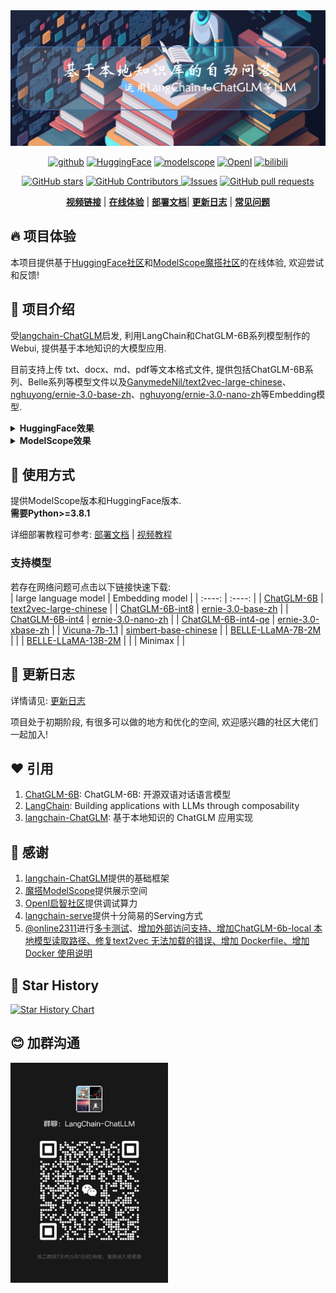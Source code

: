 <img src='./img/bg.jpg'>
 <p align="center">
  <a href="https://github.com/thomas-yanxin/LangChain-ChatGLM-Webui"><img src="https://img.shields.io/badge/GitHub-24292e" alt="github"></a>
  <a href="https://huggingface.co/spaces/thomas-yanxin/LangChain-ChatLLM"><img src="https://img.shields.io/badge/HuggingFace-yellow" alt="HuggingFace"></a>
  <a href="https://modelscope.cn/studios/AI-ModelScope/LangChain-ChatLLM/summary"><img src="https://img.shields.io/badge/ModelScope-blueviolet" alt="modelscope"></a>
  <a href="https://openi.pcl.ac.cn/Learning-Develop-Union/LangChain-ChatGLM-Webui"><img src="https://img.shields.io/badge/-OpenI-337AFF" alt="OpenI"></a>
   <a href="https://www.bilibili.com/video/BV1So4y1L7Hb/?share_source=copy_web&vd_source=8162f92b2a1a94035ca9e4e0f6e1860a"><img src="https://img.shields.io/badge/-bilibili-ff69b4" alt="bilibili"></a> 
</p> 
<p align="center">
<a href="https://github.com/thomas-yanxin/LangChain-ChatGLM-Webui/stargazers"><img alt="GitHub stars" src="https://img.shields.io/github/stars/thomas-yanxin/LangChain-ChatGLM-Webui?color=brightgreen" /></a>
<a href="https://github.com/thomas-yanxin/LangChain-ChatGLM-Webui/graphs/contributors">
<img alt="GitHub Contributors" src="https://img.shields.io/github/contributors/thomas-yanxin/LangChain-ChatGLM-Webui" />
</a>
<a href="https://github.com/thomas-yanxin/LangChain-ChatGLM-Webui/issues"><img alt="Issues" src="https://img.shields.io/github/issues/thomas-yanxin/LangChain-ChatGLM-Webui?color=0088ff" /></a>
<a href="https://github.com/thomas-yanxin/LangChain-ChatGLM-Webui/pulls"><img alt="GitHub pull requests" src="https://img.shields.io/github/issues-pr/thomas-yanxin/LangChain-ChatGLM-Webui?color=orange" /></a>
</p>
<p align="center">  
   <a href="https://www.bilibili.com/video/BV1So4y1L7Hb/?share_source=copy_web&vd_source=8162f92b2a1a94035ca9e4e0f6e1860a"><strong>视频链接</strong></a> | <a href="https://huggingface.co/spaces/thomas-yanxin/LangChain-ChatLLM"><strong>在线体验</strong></a> | <a href="https://github.com/thomas-yanxin/LangChain-ChatGLM-Webui/blob/master/docs/deploy.md"><strong>部署文档</strong></a>| <a href="https://github.com/thomas-yanxin/LangChain-ChatGLM-Webui/blob/master/docs/update_history.md"><strong>更新日志</strong></a> | <a href="https://github.com/thomas-yanxin/LangChain-ChatGLM-Webui/blob/master/docs/qa.md"><strong>常见问题</strong></a> 

</p>

## 🔥 项目体验

本项目提供基于[HuggingFace社区](https://huggingface.co/spaces/thomas-yanxin/LangChain-ChatLLM)和[ModelScope魔搭社区](https://modelscope.cn/studios/AI-ModelScope/LangChain-ChatLLM/summary)的在线体验, 欢迎尝试和反馈!  

## 👏 项目介绍

受[langchain-ChatGLM](https://github.com/imClumsyPanda/langchain-ChatGLM)启发, 利用LangChain和ChatGLM-6B系列模型制作的Webui, 提供基于本地知识的大模型应用.

目前支持上传 txt、docx、md、pdf等文本格式文件, 提供包括ChatGLM-6B系列、Belle系列等模型文件以及[GanymedeNil/text2vec-large-chinese](https://huggingface.co/GanymedeNil/text2vec-large-chinese)、[nghuyong/ernie-3.0-base-zh](https://huggingface.co/nghuyong/ernie-3.0-base-zh)、[nghuyong/ernie-3.0-nano-zh](https://huggingface.co/nghuyong/ernie-3.0-nano-zh)等Embedding模型.

<details><summary><b>HuggingFace效果</b></summary>

![](./img/demo_hf.jpg)

</details>
<details><summary><b>ModelScope效果</b></summary>

![](./img/demo_ms.jpg)

</details>

## 🚀 使用方式

提供ModelScope版本和HuggingFace版本.  
**需要Python>=3.8.1**  

详细部署教程可参考: [部署文档](./docs/deploy.md) | [视频教程](https://www.bilibili.com/video/BV1No4y1b7eu/)

### 支持模型

若存在网络问题可点击以下链接快速下载:   
| large language model | Embedding model |
| :----: | :----: |
| [ChatGLM-6B](https://s3.openi.org.cn/opendata/attachment/b/3/b33c55bb-8e7c-4e9d-90e5-c310dcc776d9?X-Amz-Algorithm=AWS4-HMAC-SHA256&X-Amz-Credential=1fa9e58b6899afd26dd3%2F20230424%2Fus-east-1%2Fs3%2Faws4_request&X-Amz-Date=20230424T014727Z&X-Amz-Expires=604800&X-Amz-SignedHeaders=host&response-content-disposition=attachment%3B%20filename%3D%22chatglm-6b.zip%22&X-Amz-Signature=7324f73e66ee6ec9b955023d4f56076e3817b7daf14e874865c45f409094adf3) | [text2vec-large-chinese](https://s3.openi.org.cn/opendata/attachment/a/2/a2f0edca-1b7b-4dfc-b7c8-15730d33cc3e?X-Amz-Algorithm=AWS4-HMAC-SHA256&X-Amz-Credential=1fa9e58b6899afd26dd3%2F20230424%2Fus-east-1%2Fs3%2Faws4_request&X-Amz-Date=20230424T050110Z&X-Amz-Expires=604800&X-Amz-SignedHeaders=host&response-content-disposition=attachment%3B%20filename%3D%22text2vec-large-chinese.zip%22&X-Amz-Signature=a2e1bdb16f7b55fa05e134649ea1967c0be32d7afbcd300ea82202cc3a7aae6c) |
| [ChatGLM-6B-int8](https://s3.openi.org.cn/opendata/attachment/3/a/3aad10d1-ac8e-48f8-ac5f-cea8b54cf41b?X-Amz-Algorithm=AWS4-HMAC-SHA256&X-Amz-Credential=1fa9e58b6899afd26dd3%2F20230424%2Fus-east-1%2Fs3%2Faws4_request&X-Amz-Date=20230424T014606Z&X-Amz-Expires=604800&X-Amz-SignedHeaders=host&response-content-disposition=attachment%3B%20filename%3D%22chatglm-6b-int8.zip%22&X-Amz-Signature=50f15ed60e4feaffb0984feafd5b2627fa8b5b4105c04a2516b122fb251eedc8) | [ernie-3.0-base-zh](https://s3.openi.org.cn/opendata/attachment/7/3/733fe6e4-2c29-46d8-93e8-6be16194a204?X-Amz-Algorithm=AWS4-HMAC-SHA256&X-Amz-Credential=1fa9e58b6899afd26dd3%2F20230424%2Fus-east-1%2Fs3%2Faws4_request&X-Amz-Date=20230424T050111Z&X-Amz-Expires=604800&X-Amz-SignedHeaders=host&response-content-disposition=attachment%3B%20filename%3D%22ernie-3.0-base-zh.zip%22&X-Amz-Signature=92290028b0a64def599f27804e9314972fd115724ed4ad312a48797d20c5feb1) |
| [ChatGLM-6B-int4](https://s3.openi.org.cn/opendata/attachment/b/2/b2c7f23f-6864-40da-9c81-2c0607cb1d02?X-Amz-Algorithm=AWS4-HMAC-SHA256&X-Amz-Credential=1fa9e58b6899afd26dd3%2F20230424%2Fus-east-1%2Fs3%2Faws4_request&X-Amz-Date=20230424T050113Z&X-Amz-Expires=604800&X-Amz-SignedHeaders=host&response-content-disposition=attachment%3B%20filename%3D%22chatglm-6b-int4.zip%22&X-Amz-Signature=e8204284dcb2138e6fdce87d1b704a39f0dbe362512c28cef5a51cdea78a2858) | [ernie-3.0-nano-zh](https://s3.openi.org.cn/opendata/attachment/2/2/22833889-1683-422e-a44c-929bc379904c?X-Amz-Algorithm=AWS4-HMAC-SHA256&X-Amz-Credential=1fa9e58b6899afd26dd3%2F20230422%2Fus-east-1%2Fs3%2Faws4_request&X-Amz-Date=20230422T152948Z&X-Amz-Expires=604800&X-Amz-SignedHeaders=host&response-content-disposition=attachment%3B%20filename%3D%22ernie-3.0-nano-zh.zip%22&X-Amz-Signature=c8b213d627efb8518c8e54a857c7c323e5e0451a08a3a473d37e2372aabd182f) |
| [ChatGLM-6B-int4-qe](https://s3.openi.org.cn/opendata/attachment/b/f/bf5131da-62e0-4b57-b52a-4135c273b4fc?X-Amz-Algorithm=AWS4-HMAC-SHA256&X-Amz-Credential=1fa9e58b6899afd26dd3%2F20230424%2Fus-east-1%2Fs3%2Faws4_request&X-Amz-Date=20230424T050105Z&X-Amz-Expires=604800&X-Amz-SignedHeaders=host&response-content-disposition=attachment%3B%20filename%3D%22chatglm-6b-int4-qe.zip%22&X-Amz-Signature=3205ca3c5690a086eef95bd032a7314b258a7550ad88bb36c4b738cc5059fbee) | [ernie-3.0-xbase-zh](https://s3.openi.org.cn/opendata/attachment/c/5/c5f746c3-4c60-4fb7-8424-8f7e40f3cce8?X-Amz-Algorithm=AWS4-HMAC-SHA256&X-Amz-Credential=1fa9e58b6899afd26dd3%2F20230424%2Fus-east-1%2Fs3%2Faws4_request&X-Amz-Date=20230424T050103Z&X-Amz-Expires=604800&X-Amz-SignedHeaders=host&response-content-disposition=attachment%3B%20filename%3D%22ernie-3.0-xbase-zh.zip%22&X-Amz-Signature=edffb1ee1e7729fc45305750e1faaff54546683e1e1a983fce4cbff16d28e219) | 
| [Vicuna-7b-1.1](https://s3.openi.org.cn/opendata/attachment/2/5/25854cfb-3d57-44ff-a842-2a98e1a2dafe?X-Amz-Algorithm=AWS4-HMAC-SHA256&X-Amz-Credential=1fa9e58b6899afd26dd3%2F20230423%2Fus-east-1%2Fs3%2Faws4_request&X-Amz-Date=20230423T014232Z&X-Amz-Expires=604800&X-Amz-SignedHeaders=host&response-content-disposition=attachment%3B%20filename%3D%22vicuna-7b-1.1.zip%22&X-Amz-Signature=353d6295d5260d5c53ee512680b211b67fe91fab8376aaef4c17e477f09a666a) | [simbert-base-chinese](https://s3.openi.org.cn/opendata/attachment/1/9/19a54b2f-e527-47e1-aa16-62887498b7f7?X-Amz-Algorithm=AWS4-HMAC-SHA256&X-Amz-Credential=1fa9e58b6899afd26dd3%2F20230423%2Fus-east-1%2Fs3%2Faws4_request&X-Amz-Date=20230423T033222Z&X-Amz-Expires=604800&X-Amz-SignedHeaders=host&response-content-disposition=attachment%3B%20filename%3D%22simbert-base-chinese.zip%22&X-Amz-Signature=6ba81f63582fcb5a45fdc33415aabd40cd8ce0e803d79388390006f5feec5def) | 
| [BELLE-LLaMA-7B-2M](https://s3.openi.org.cn/opendata/attachment/2/6/26f570ea-03c8-4e48-8058-e90b4854edfb?X-Amz-Algorithm=AWS4-HMAC-SHA256&X-Amz-Credential=1fa9e58b6899afd26dd3%2F20230424%2Fus-east-1%2Fs3%2Faws4_request&X-Amz-Date=20230424T045945Z&X-Amz-Expires=604800&X-Amz-SignedHeaders=host&response-content-disposition=attachment%3B%20filename%3D%22BELLE-LLaMA-7B-2M.zip%22&X-Amz-Signature=a3a06bbce4389e21e384d5831f3a484bfae29a4af5a71fb043c26e6282ac00ee) | | 
| [BELLE-LLaMA-13B-2M](https://s3.openi.org.cn/opendata/attachment/a/c/acb0655f-4d3c-49c4-8320-f4b8584cf5bb?X-Amz-Algorithm=AWS4-HMAC-SHA256&X-Amz-Credential=1fa9e58b6899afd26dd3%2F20230424%2Fus-east-1%2Fs3%2Faws4_request&X-Amz-Date=20230424T014910Z&X-Amz-Expires=604800&X-Amz-SignedHeaders=host&response-content-disposition=attachment%3B%20filename%3D%22BELLE-LLaMA-13B-2M.zip%22&X-Amz-Signature=7409fd2eba9768e720380759601cd462deabb3ebb24f493b21e1762b5f3410da) | | 
| Minimax | |

## 💪 更新日志

详情请见: [更新日志](./docs/update_history.md)

项目处于初期阶段, 有很多可以做的地方和优化的空间, 欢迎感兴趣的社区大佬们一起加入!

## ❤️ 引用

1. [ChatGLM-6B](https://github.com/THUDM/ChatGLM-6B): ChatGLM-6B: 开源双语对话语言模型
2. [LangChain](https://github.com/hwchase17/langchain): Building applications with LLMs through composability
3. [langchain-ChatGLM](https://github.com/imClumsyPanda/langchain-ChatGLM): 基于本地知识的 ChatGLM 应用实现

## 🙇‍ ‍感谢

1. [langchain-ChatGLM](https://github.com/imClumsyPanda/langchain-ChatGLM)提供的基础框架
2. [魔搭ModelScope](https://modelscope.cn/home)提供展示空间
3. [OpenI启智社区](https://openi.pcl.ac.cn/)提供调试算力
4. [langchain-serve](https://github.com/jina-ai/langchain-serve)提供十分简易的Serving方式
5. [@online2311](https://github.com/online2311)进行[多卡测试](https://github.com/thomas-yanxin/LangChain-ChatGLM-Webui/issues/4)、[增加外部访问支持、增加ChatGLM-6b-local 本地模型读取路径、修复text2vec 无法加载的错误、增加 Dockerfile、增加Docker 使用说明](https://github.com/thomas-yanxin/LangChain-ChatGLM-Webui/pull/6)

## 🌟 Star History

[![Star History Chart](https://api.star-history.com/svg?repos=thomas-yanxin/LangChain-ChatGLM-Webui&type=Date)](https://star-history.com/#thomas-yanxin/LangChain-ChatGLM-Webui&Date)

## 😊 加群沟通

<div> <img src="./img/wechat_group.jpg" width = 50%/> </div>
